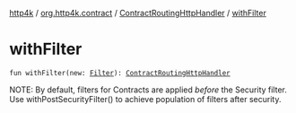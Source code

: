 [http4k](../../index.md) / [org.http4k.contract](../index.md) / [ContractRoutingHttpHandler](index.md) / [withFilter](./with-filter.md)

# withFilter

`fun withFilter(new: `[`Filter`](../../org.http4k.core/-filter.md)`): `[`ContractRoutingHttpHandler`](index.md)

NOTE: By default, filters for Contracts are applied *before* the Security filter. Use withPostSecurityFilter()
to achieve population of filters after security.

